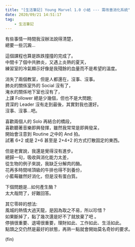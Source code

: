 ```yaml
---
title: "[生活筆記] Young Marvel 1.0 小結 --- 需改善消化系統"
date: 2020/09/21 14:51:17
tag:
    - 生活筆記
---
```


有些事情一時間我沒辦法說得清楚，  
總要一些沉澱…  

這個課程也算是跌跌撞撞的完成了。  
中間卡了個中共肺炎，又遇上炎熱的夏天，  
練習室的冷氣顯示好像是我殘餘的血量而不是希望的溫度。  

消失了兩個教室，但是人都還在，沒事、沒事。  
肺炎的關係室外的 Social 沒有了，  
淹水的關係地下室也沒有了，  
上課 Follower 總是少幾個，但也不是大問題;  
資深的 Leader 沒有走到最後，其實對我也還好。  
沒事、沒事...吧。  

喜歡兩個人的 Solo 再結合的橋段，  
喜歡聽著音樂即興發揮，雖然我常常是即興發呆，  
開始會注意到 Routine 之中的 And 拍。  
試著 6+2 或是 2+6 甚至是 2+4+2 的方式打散固定的東西。  

但是老實說，我還是覺得沒有進步。  
總歸一句，吸收與消化能力太差，  
從生物的例子來說，我缺乏分解肉的酶。  
花再多時間啃頂級的牛排也得不到養份，  
小藍莓雖然好消化，但是沒有蛋白質。  

下個問題是…如何產生酶 ?  
太大哉問了，好難回答。  

其它零碎的想法:  
風城的熱情大過天龍，是因為取之不易，所以珍惜 ?  
如果斷掉了，黏了幾次還是好不了就放棄了吧 。  
停損很重要、退場很重要，理財如此、工作如此、生活如此。  
點頭之交仍然是最好的狀態，再熟一點就會開始莫名奇妙的要求。

(fin)
